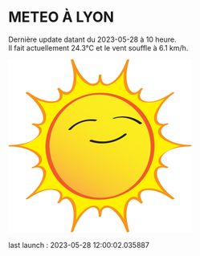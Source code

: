 # METEO À LYON

Dernière update datant du 2023-05-28 à 10 heure.  
Il fait actuellement 24.3°C et le vent souffle à 6.1 km/h.      

![](./.github/sun.png)

last launch : 2023-05-28 12:00:02.035887
